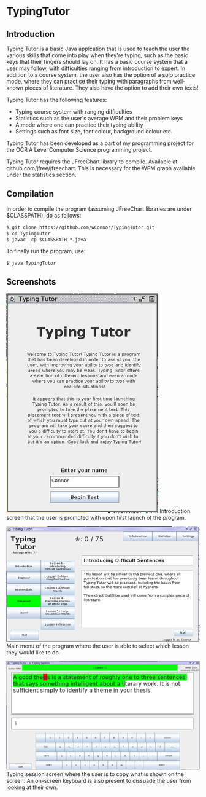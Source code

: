 # TypingTutor
## Introduction
Typing Tutor is a basic Java applcation that is used to teach the user the various skills that come into play when they're typing, such as the basic keys that their fingers should lay on. It has a basic course system that a user may follow, with difficulties ranging from introduction to expert. In addition to a course system, the user also has the option of a solo practice mode, where they can practice their typing with paragraphs from well-known pieces of literature. They also have the option to add their own texts!

Typing Tutor has the following features:
* Typing course system with ranging difficulties
* Statistics such as the user's average WPM and their problem keys
* A mode where one can practice their typing ability
* Settings such as font size, font colour, background colour etc.

Typing Tutor has been developed as a part of my programming project for the OCR A Level Computer Science programming project.

Typing Tutor requires the JFreeChart library to compile. Available at github.com/jfree/jfreechart. This is necessary for the WPM graph available under the statistics section. 

## Compilation
In order to compile the program (assuming JFreeChart libraries are under $CLASSPATH), do as follows:
```
$ git clone https://github.com/wConnor/TypingTutor.git
$ cd TypingTutor
$ javac -cp $CLASSPATH *.java
```

To finally run the program, use:
```
$ java TypingTutor
```

## Screenshots
![Introduction Screen](/images/typingtutor-start.png)
Introduction screen that the user is prompted with upon first launch of the program.

![Main Menu](/images/typingtutor-menu.png)
Main menu of the program where the user is able to select which lesson they would like to do.

![Typing Session Screen](/images/typingtutor-session.png)
Typing session screen where the user is to copy what is shown on the screen. An on-screen keyboard is also present to dissuade the user from looking at their own.
